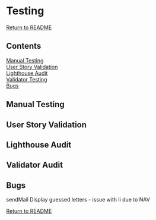 # Testing

[Return to README](README.md)

## Contents

[Manual Testing](#manual-testing) \
[User Story Validation](#user-story-validation) \
[Lighthouse Audit](#lighthouse-audit) \
[Validator Testing](#validator-testing)\
[Bugs](#bugs)

## Manual Testing

## User Story Validation

## Lighthouse Audit

## Validator Audit

## Bugs

sendMail
Display guessed letters - issue with li due to NAV


[Return to README](README.md)
